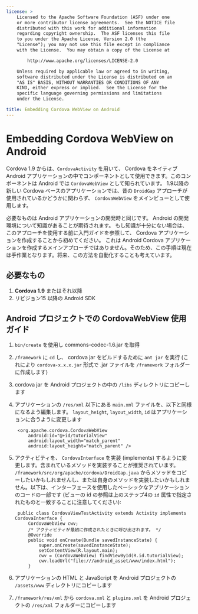 ```yaml
---
license: >
    Licensed to the Apache Software Foundation (ASF) under one
    or more contributor license agreements.  See the NOTICE file
    distributed with this work for additional information
    regarding copyright ownership.  The ASF licenses this file
    to you under the Apache License, Version 2.0 (the
    "License"); you may not use this file except in compliance
    with the License.  You may obtain a copy of the License at

        http://www.apache.org/licenses/LICENSE-2.0

    Unless required by applicable law or agreed to in writing,
    software distributed under the License is distributed on an
    "AS IS" BASIS, WITHOUT WARRANTIES OR CONDITIONS OF ANY
    KIND, either express or implied.  See the License for the
    specific language governing permissions and limitations
    under the License.

title: Embedding Cordova WebView on Android
---
```


Embedding Cordova WebView on Android
====================================

Cordova 1.9 からは、`CordovaActivity` を用いて、 Cordova をネイティブ Android アプリケーションの中でコンポーネントとして使用できます。このコンポーネントは Android では `CordovaWebView` として知られています。
1.9以降の新しい Cordova ベースのアプリケーションでは、昔の `DroidGap` アプローチが使用されているかどうかに関わらず、
`CordovaWebView` をメインビューとして使用します。

必要なものは Android アプリケーションの開発時と同じです。 Android の開発環境について知識があることが期待されます。
もし知識が十分にない場合は、このアプローチを使用する前に入門ガイドを参照して、 Cordova アプリケーションを作成することから初めてください。
これは Android Cordova アプリケーションを作成するメインアプローチではありません。そのため、この手順は現在は手作業となります。将来、この方法を自動化することも考えています。

必要なもの
-------------

1. **Cordova 1.9** またはそれ以降
2. リビジョン15 以降の Android SDK

Android プロジェクトでの CordovaWebView 使用ガイド
---------------------------------------------------

1. `bin/create` を使用し commons-codec-1.6.jar を取得
2. `/framework` に `cd` し、 cordova jar をビルドするために `ant jar` を実行
   (これにより `cordova-x.x.x.jar` 形式で .jar ファイルを
   `/framework` フォルダーに作成します)
3. cordova jar を Android プロジェクトの中の `/libs` ディレクトリにコピーします
4. アプリケーションの `/res/xml` 以下にある `main.xml` ファイルを、以下と同様になるよう編集します。 `layout_height`, `layout_width`, `id` はアプリケーションに合うように変更します

        <org.apache.cordova.CordovaWebView
            android:id="@+id/tutorialView"
            android:layout_width="match_parent"
            android:layout_height="match_parent" />

5. アクティビティを、 `CordovaInterface` を実装 (implements) するように変更します。含まれているメソッドを実装することが推奨されています。 `/framework/src/org/apache/cordova/DroidGap.java` からメソッドをコピーしたいかもしれませんし、または自身のメソッドを実装したいかもしれません。以下は、インターフェースを使用したベーシックなアプリケーションのコードの一部です (ビューの id の参照は上のステップ4の `id` 属性で指定されたものと一致することに注意してください):

        public class CordovaViewTestActivity extends Activity implements CordovaInterface {
            CordovaWebView cwv;
            /* アクティビティが最初に作成されたときに呼び出されます。 */
            @Override
            public void onCreate(Bundle savedInstanceState) {
                super.onCreate(savedInstanceState);
                setContentView(R.layout.main);
                cwv = (CordovaWebView) findViewById(R.id.tutorialView);
                cwv.loadUrl("file:///android_asset/www/index.html");
            }

6. アプリケーションの HTML と JavaScript を Android プロジェクトの `/assets/www` ディレクトリにコピーします
7. `/framework/res/xml` から `cordova.xml` と `plugins.xml` を Android プロジェクトの `/res/xml` フォルダーにコピーします
